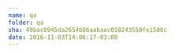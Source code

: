 ```yaml
---
name: qa
folder: qa
sha: 49bac0945da2654686aabaac018243558fe1508c
date: 2016-11-03T14:06:17-03:00
---
```

